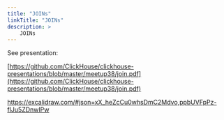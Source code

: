 ```yaml
---
title: "JOINs"
linkTitle: "JOINs"
description: >
    JOINs
---
```

See presentation:

[https://github.com/ClickHouse/clickhouse-presentations/blob/master/meetup38/join.pdf](https://github.com/ClickHouse/clickhouse-presentations/blob/master/meetup38/join.pdf)

https://excalidraw.com/#json=xX_heZcCu0whsDmC2Mdvo,ppbUVFpPz-flJu5ZDnwIPw
